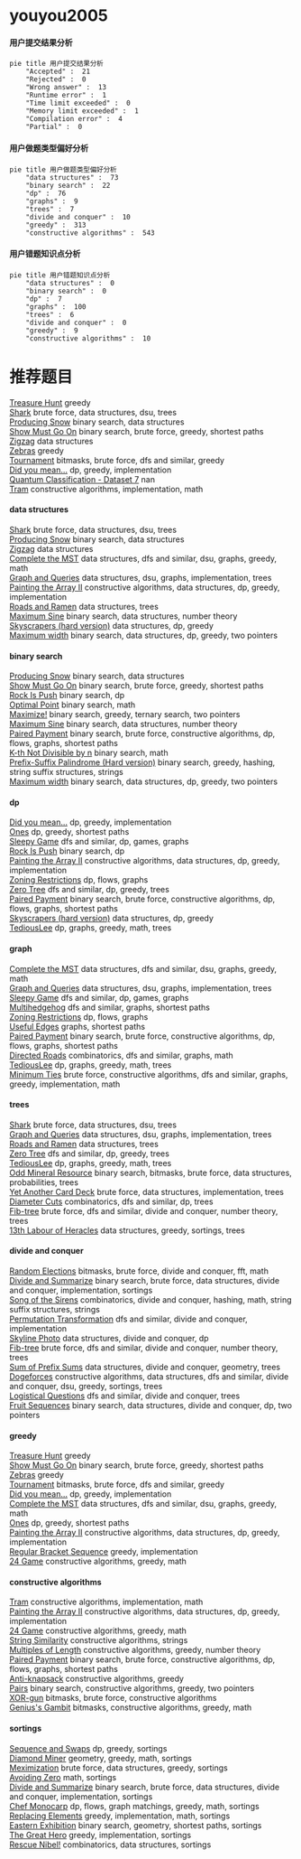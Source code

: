 # youyou2005
<!-- tabs:start -->
#### **用户提交结果分析**

```mermaid
pie title 用户提交结果分析
    "Accepted" :  21
    "Rejected" :  0
    "Wrong answer" :  13
    "Runtime error" :  1
    "Time limit exceeded" :  0
    "Memory limit exceeded" :  1
    "Compilation error" :  4
    "Partial" :  0
```
#### **用户做题类型偏好分析**

```mermaid
pie title 用户做题类型偏好分析
    "data structures" :  73
    "binary search" :  22
    "dp" :  76
    "graphs" :  9
    "trees" :  7
    "divide and conquer" :  10
    "greedy" :  313
    "constructive algorithms" :  543
```
#### **用户错题知识点分析**

```mermaid
pie title 用户错题知识点分析
    "data structures" :  0
    "binary search" :  0
    "dp" :  7
    "graphs" :  100
    "trees" :  6
    "divide and conquer" :  0
    "greedy" :  9
    "constructive algorithms" :  10
```
<!-- tabs:end -->
# 推荐题目
[Treasure Hunt](http://codeforces.com/problemset/problem/979/B)		greedy		  
[Shark](http://codeforces.com/problemset/problem/982/D)		brute force,
                        data structures,
                        dsu,
                        trees		  
[Producing Snow](http://codeforces.com/problemset/problem/923/B)		binary search,
                        data structures		  
[Show Must Go On](http://codeforces.com/problemset/problem/1250/I)		binary search,
                        brute force,
                        greedy,
                        shortest paths		  
[Zigzag](http://codeforces.com/problemset/problem/228/D)		data structures		  
[Zebras](http://codeforces.com/problemset/problem/949/A)		greedy		  
[Tournament](http://codeforces.com/problemset/problem/27/B)		bitmasks,
                        brute force,
                        dfs and similar,
                        greedy		  
[Did you mean...](https://codeforces.com/contest/860/problem/A)		dp,
                        greedy,
                        implementation		  
[Quantum Classification - Dataset 7](http://codeforces.com/problemset/problem/1357/D5)		nan		  
[Tram](http://codeforces.com/problemset/problem/746/C)		constructive algorithms,
                        implementation,
                        math		  
<!-- tabs:start -->
#### **data structures**
[Shark](http://codeforces.com/problemset/problem/982/D)		brute force,
                        data structures,
                        dsu,
                        trees		  
[Producing Snow](http://codeforces.com/problemset/problem/923/B)		binary search,
                        data structures		  
[Zigzag](http://codeforces.com/problemset/problem/228/D)		data structures		  
[Complete the MST](https://codeforces.com/contest/1509/problem/F)		data structures,
                        dfs and similar,
                        dsu,
                        graphs,
                        greedy,
                        math		  
[Graph and Queries](https://codeforces.com/contest/1417/problem/F)		data structures,
                        dsu,
                        graphs,
                        implementation,
                        trees		  
[Painting the Array II](http://codeforces.com/problemset/problem/1479/B2)		constructive algorithms,
                        data structures,
                        dp,
                        greedy,
                        implementation		  
[Roads and Ramen](https://codeforces.com/contest/1434/problem/D)		data structures,
                        trees		  
[Maximum Sine](http://codeforces.com/problemset/problem/1182/F)		binary search,
                        data structures,
                        number theory		  
[Skyscrapers (hard version)](http://codeforces.com/problemset/problem/1313/C2)		data structures,
                        dp,
                        greedy		  
[Maximum width](http://codeforces.com/problemset/problem/1492/C)		binary search,
                        data structures,
                        dp,
                        greedy,
                        two pointers		  
#### **binary search**
[Producing Snow](http://codeforces.com/problemset/problem/923/B)		binary search,
                        data structures		  
[Show Must Go On](http://codeforces.com/problemset/problem/1250/I)		binary search,
                        brute force,
                        greedy,
                        shortest paths		  
[Rock Is Push](https://codeforces.com/contest/1246/problem/C)		binary search,
                        dp		  
[Optimal Point](http://codeforces.com/problemset/problem/685/C)		binary search,
                        math		  
[Maximize!](http://codeforces.com/problemset/problem/939/E)		binary search,
                        greedy,
                        ternary search,
                        two pointers		  
[Maximum Sine](http://codeforces.com/problemset/problem/1182/F)		binary search,
                        data structures,
                        number theory		  
[Paired Payment](http://codeforces.com/problemset/problem/1486/E)		binary search,
                        brute force,
                        constructive algorithms,
                        dp,
                        flows,
                        graphs,
                        shortest paths		  
[K-th Not Divisible by n](http://codeforces.com/problemset/problem/1352/C)		binary search,
                        math		  
[Prefix-Suffix Palindrome (Hard version)](http://codeforces.com/problemset/problem/1326/D2)		binary search,
                        greedy,
                        hashing,
                        string suffix structures,
                        strings		  
[Maximum width](http://codeforces.com/problemset/problem/1492/C)		binary search,
                        data structures,
                        dp,
                        greedy,
                        two pointers		  
#### **dp**
[Did you mean...](https://codeforces.com/contest/860/problem/A)		dp,
                        greedy,
                        implementation		  
[Ones](http://codeforces.com/problemset/problem/1487/F)		dp,
                        greedy,
                        shortest paths		  
[Sleepy Game](http://codeforces.com/problemset/problem/936/B)		dfs and similar,
                        dp,
                        games,
                        graphs		  
[Rock Is Push](https://codeforces.com/contest/1246/problem/C)		binary search,
                        dp		  
[Painting the Array II](http://codeforces.com/problemset/problem/1479/B2)		constructive algorithms,
                        data structures,
                        dp,
                        greedy,
                        implementation		  
[Zoning Restrictions](http://codeforces.com/problemset/problem/1146/G)		dp,
                        flows,
                        graphs		  
[Zero Tree](http://codeforces.com/problemset/problem/274/B)		dfs and similar,
                        dp,
                        greedy,
                        trees		  
[Paired Payment](http://codeforces.com/problemset/problem/1486/E)		binary search,
                        brute force,
                        constructive algorithms,
                        dp,
                        flows,
                        graphs,
                        shortest paths		  
[Skyscrapers (hard version)](http://codeforces.com/problemset/problem/1313/C2)		data structures,
                        dp,
                        greedy		  
[TediousLee](http://codeforces.com/problemset/problem/1369/D)		dp,
                        graphs,
                        greedy,
                        math,
                        trees		  
#### **graph**
[Complete the MST](https://codeforces.com/contest/1509/problem/F)		data structures,
                        dfs and similar,
                        dsu,
                        graphs,
                        greedy,
                        math		  
[Graph and Queries](https://codeforces.com/contest/1417/problem/F)		data structures,
                        dsu,
                        graphs,
                        implementation,
                        trees		  
[Sleepy Game](http://codeforces.com/problemset/problem/936/B)		dfs and similar,
                        dp,
                        games,
                        graphs		  
[Multihedgehog](http://codeforces.com/problemset/problem/1067/B)		dfs and similar,
                        graphs,
                        shortest paths		  
[Zoning Restrictions](http://codeforces.com/problemset/problem/1146/G)		dp,
                        flows,
                        graphs		  
[Useful Edges](https://codeforces.com/contest/1484/problem/F)		graphs,
                        shortest paths		  
[Paired Payment](http://codeforces.com/problemset/problem/1486/E)		binary search,
                        brute force,
                        constructive algorithms,
                        dp,
                        flows,
                        graphs,
                        shortest paths		  
[Directed Roads](http://codeforces.com/problemset/problem/711/D)		combinatorics,
                        dfs and similar,
                        graphs,
                        math		  
[TediousLee](http://codeforces.com/problemset/problem/1369/D)		dp,
                        graphs,
                        greedy,
                        math,
                        trees		  
[Minimum Ties](http://codeforces.com/problemset/problem/1487/C)		brute force,
                        constructive algorithms,
                        dfs and similar,
                        graphs,
                        greedy,
                        implementation,
                        math		  
#### **trees**
[Shark](http://codeforces.com/problemset/problem/982/D)		brute force,
                        data structures,
                        dsu,
                        trees		  
[Graph and Queries](https://codeforces.com/contest/1417/problem/F)		data structures,
                        dsu,
                        graphs,
                        implementation,
                        trees		  
[Roads and Ramen](https://codeforces.com/contest/1434/problem/D)		data structures,
                        trees		  
[Zero Tree](http://codeforces.com/problemset/problem/274/B)		dfs and similar,
                        dp,
                        greedy,
                        trees		  
[TediousLee](http://codeforces.com/problemset/problem/1369/D)		dp,
                        graphs,
                        greedy,
                        math,
                        trees		  
[Odd Mineral Resource](http://codeforces.com/problemset/problem/1479/D)		binary search,
                        bitmasks,
                        brute force,
                        data structures,
                        probabilities,
                        trees		  
[Yet Another Card Deck](http://codeforces.com/problemset/problem/1511/C)		brute force,
                        data structures,
                        implementation,
                        trees		  
[Diameter Cuts](http://codeforces.com/problemset/problem/1499/F)		combinatorics,
                        dfs and similar,
                        dp,
                        trees		  
[Fib-tree](http://codeforces.com/problemset/problem/1491/E)		brute force,
                        dfs and similar,
                        divide and conquer,
                        number theory,
                        trees		  
[13th Labour of Heracles](http://codeforces.com/problemset/problem/1466/D)		data structures,
                        greedy,
                        sortings,
                        trees		  
#### **divide and conquer**
[Random Elections](http://codeforces.com/problemset/problem/850/E)		bitmasks,
                        brute force,
                        divide and conquer,
                        fft,
                        math		  
[Divide and Summarize](http://codeforces.com/problemset/problem/1461/D)		binary search,
                        brute force,
                        data structures,
                        divide and conquer,
                        implementation,
                        sortings		  
[Song of the Sirens](http://codeforces.com/problemset/problem/1466/G)		combinatorics,
                        divide and conquer,
                        hashing,
                        math,
                        string suffix structures,
                        strings		  
[Permutation Transformation](http://codeforces.com/problemset/problem/1490/D)		dfs and similar,
                        divide and conquer,
                        implementation		  
[Skyline Photo](https://codeforces.com/contest/1483/problem/C)		data structures,
                        divide and conquer,
                        dp		  
[Fib-tree](http://codeforces.com/problemset/problem/1491/E)		brute force,
                        dfs and similar,
                        divide and conquer,
                        number theory,
                        trees		  
[Sum of Prefix Sums](http://codeforces.com/problemset/problem/1303/G)		data structures,
                        divide and conquer,
                        geometry,
                        trees		  
[Dogeforces](http://codeforces.com/problemset/problem/1494/D)		constructive algorithms,
                        data structures,
                        dfs and similar,
                        divide and conquer,
                        dsu,
                        greedy,
                        sortings,
                        trees		  
[Logistical Questions](http://codeforces.com/problemset/problem/566/C)		dfs and similar,
                        divide and conquer,
                        trees		  
[Fruit Sequences](http://codeforces.com/problemset/problem/1428/F)		binary search,
                        data structures,
                        divide and conquer,
                        dp,
                        two pointers		  
#### **greedy**
[Treasure Hunt](http://codeforces.com/problemset/problem/979/B)		greedy		  
[Show Must Go On](http://codeforces.com/problemset/problem/1250/I)		binary search,
                        brute force,
                        greedy,
                        shortest paths		  
[Zebras](http://codeforces.com/problemset/problem/949/A)		greedy		  
[Tournament](http://codeforces.com/problemset/problem/27/B)		bitmasks,
                        brute force,
                        dfs and similar,
                        greedy		  
[Did you mean...](https://codeforces.com/contest/860/problem/A)		dp,
                        greedy,
                        implementation		  
[Complete the MST](https://codeforces.com/contest/1509/problem/F)		data structures,
                        dfs and similar,
                        dsu,
                        graphs,
                        greedy,
                        math		  
[Ones](http://codeforces.com/problemset/problem/1487/F)		dp,
                        greedy,
                        shortest paths		  
[Painting the Array II](http://codeforces.com/problemset/problem/1479/B2)		constructive algorithms,
                        data structures,
                        dp,
                        greedy,
                        implementation		  
[Regular Bracket Sequence](http://codeforces.com/problemset/problem/1132/A)		greedy,
                        implementation		  
[24 Game](http://codeforces.com/problemset/problem/468/A)		constructive algorithms,
                        greedy,
                        math		  
#### **constructive algorithms**
[Tram](http://codeforces.com/problemset/problem/746/C)		constructive algorithms,
                        implementation,
                        math		  
[Painting the Array II](http://codeforces.com/problemset/problem/1479/B2)		constructive algorithms,
                        data structures,
                        dp,
                        greedy,
                        implementation		  
[24 Game](http://codeforces.com/problemset/problem/468/A)		constructive algorithms,
                        greedy,
                        math		  
[String Similarity](http://codeforces.com/problemset/problem/1400/A)		constructive algorithms,
                        strings		  
[Multiples of Length](https://codeforces.com/contest/1397/problem/C)		constructive algorithms,
                        greedy,
                        number theory		  
[Paired Payment](http://codeforces.com/problemset/problem/1486/E)		binary search,
                        brute force,
                        constructive algorithms,
                        dp,
                        flows,
                        graphs,
                        shortest paths		  
[Anti-knapsack](http://codeforces.com/problemset/problem/1493/A)		constructive algorithms,
                        greedy		  
[Pairs](http://codeforces.com/problemset/problem/1463/D)		binary search,
                        constructive algorithms,
                        greedy,
                        two pointers		  
[XOR-gun](https://codeforces.com/contest/1456/problem/B)		bitmasks,
                        brute force,
                        constructive algorithms		  
[Genius's Gambit](http://codeforces.com/problemset/problem/1492/D)		bitmasks,
                        constructive algorithms,
                        greedy,
                        math		  
#### **sortings**
[Sequence and Swaps](http://codeforces.com/problemset/problem/1455/D)		dp,
                        greedy,
                        sortings		  
[Diamond Miner](https://codeforces.com/contest/1496/problem/C)		geometry,
                        greedy,
                        math,
                        sortings		  
[Meximization](http://codeforces.com/problemset/problem/1497/A)		brute force,
                        data structures,
                        greedy,
                        sortings		  
[Avoiding Zero](http://codeforces.com/problemset/problem/1427/A)		math,
                        sortings		  
[Divide and Summarize](http://codeforces.com/problemset/problem/1461/D)		binary search,
                        brute force,
                        data structures,
                        divide and conquer,
                        implementation,
                        sortings		  
[Chef Monocarp](http://codeforces.com/problemset/problem/1437/C)		dp,
                        flows,
                        graph matchings,
                        greedy,
                        math,
                        sortings		  
[Replacing Elements](http://codeforces.com/problemset/problem/1473/A)		greedy,
                        implementation,
                        math,
                        sortings		  
[Eastern Exhibition](http://codeforces.com/problemset/problem/1486/B)		binary search,
                        geometry,
                        shortest paths,
                        sortings		  
[The Great Hero](http://codeforces.com/problemset/problem/1480/B)		greedy,
                        implementation,
                        sortings		  
[Rescue Nibel!](http://codeforces.com/problemset/problem/1420/D)		combinatorics,
                        data structures,
                        sortings		  
<!-- tabs:end -->
